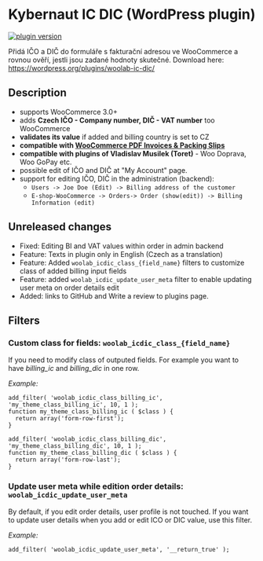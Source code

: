 # Kybernaut IC DIC (WordPress plugin)

[![plugin version](https://img.shields.io/wordpress/plugin/v/woolab-ic-dic.svg)](https://wordpress.org/plugins/woolab-ic-dic)

Přidá IČO a DIČ do formuláře s fakturační adresou ve WooCommerce a rovnou ověří, jestli jsou zadané hodnoty skutečné.
Download here: https://wordpress.org/plugins/woolab-ic-dic/

## Description
* supports WooCommerce 3.0+
* adds **Czech IČO - Company number, DIČ - VAT number** too WooCommerce
* **validates its value** if added and billing country is set to CZ
* **compatible with [WooCommerce PDF Invoices & Packing Slips](https://cs.wordpress.org/plugins/woocommerce-pdf-invoices-packing-slips/)**
* **compatible with plugins of Vladislav Musilek (Toret)** - Woo Doprava, Woo GoPay etc.
* possible edit of IČO and DIČ at "My Account" page.
* support for editing IČO, DIČ in the administration (backend): 
  * `Users -> Joe Doe (Edit) -> Billing address of the customer` 
  * `E-shop-WooCommerce -> Orders-> Order (show(edit)) -> Billing Information (edit)`


## Unreleased changes
* Fixed: Editing BI and VAT values within order in admin backend
* Feature: Texts in plugin only in English (Czech as a translation)
* Feature: Added `woolab_icdic_class_{field_name}` filters to customize class of added billing input fields
* Feature: added `woolab_icdic_update_user_meta` filter to enable updating user meta on order details edit
* Added: links to GitHub and Write a review to plugins page.


## Filters

### Custom class for fields: `woolab_icdic_class_{field_name}`
If you need to modify class of outputed fields. For example you want to have *billing_ic* and *billing_dic* in one row.


*Example:*

    add_filter( 'woolab_icdic_class_billing_ic', 'my_theme_class_billing_ic', 10, 1 );
    function my_theme_class_billing_ic ( $class ) {
      return array('form-row-first');
    }

    add_filter( 'woolab_icdic_class_billing_dic', 'my_theme_class_billing_dic', 10, 1 );
    function my_theme_class_billing_dic ( $class ) {
      return array('form-row-last');
    }

### Update user meta while edition order details: `woolab_icdic_update_user_meta`
By default, if you edit order details, user profile is not touched. If you want to update user details when you add or edit ICO or DIC value, use this filter.


*Example:*

    add_filter( 'woolab_icdic_update_user_meta', '__return_true' );